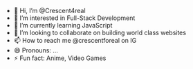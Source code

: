 - 👋 Hi, I’m @Crescent4real
- 👀 I’m interested in Full-Stack Development
- 🌱 I’m currently learning JavaScript
- 💞️ I’m looking to collaborate on building world class websites
- 📫 How to reach me @crescentforeal on IG
- 😄 Pronouns: ...
- ⚡ Fun fact: Anime, Video Games

<!---
Crescent4real/Crescent4real is a ✨ special ✨ repository because its `README.md` (this file) appears on your GitHub profile.
You can click the Preview link to take a look at your changes.
--->
